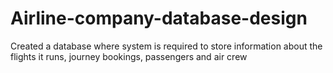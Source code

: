 # Airline-company-database-design
Created a database where system is required to store information about the flights it runs, journey  bookings, passengers and air crew
